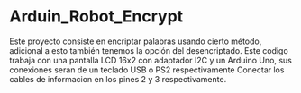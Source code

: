 # Arduin_Robot_Encrypt
Este proyecto consiste en encriptar palabras usando cierto método,  adicional a esto también tenemos la opción del desencriptado.
Este codigo trabaja con una pantalla LCD 16x2 con adaptador I2C y un Arduino Uno, sus conexiones seran de un teclado USB o PS2 respectivamente
Conectar los cables de informacion en los pines 2 y 3 respectivamente.
